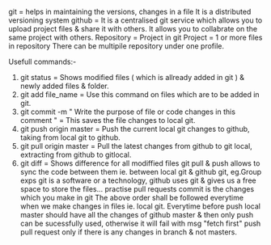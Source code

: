  git = helps in maintaining the versions, changes in a file
It is a distributed versioning system
github = It is a centralised git service which allows you to upload project files & share it with others.
It allows you to collabrate on the same project with others.
Repository = Project in git
Project = 1 or more files in repository
There can be multipile repository under one profile.

Usefull commands:-
1. git status = Shows modified files ( which is allready added in git ) & newly added files & folder.
2. git add file_name = Use this command on files which are to be added in git.
3. git commit -m " Write the purpose of file or code changes in this comment " = This saves the file changes to local git.
4. git push origin master = Push the current local git changes to github, taking from local git to github.
5. git pull origin master = Pull the latest changes from github to git local, extracting from github to gitlocal.
6. git diff = Shows difference for all modiffied files
git pull & push allows to sync the code between them ie. between local git & github git, eg.Group exps 
git is a software or a technology, github uses git & gives us a free space to store the files...
practise pull requests
commit is the changes which you make in git
The above order shall be followed everytime when we make changes in files ie. local git.
Everytime before push local master should have all the changes of github master & then only push can be sucessfully used, otherwise it will fail with msg "fetch first"
push 
pull request only if there is any changes in branch & not masters.
